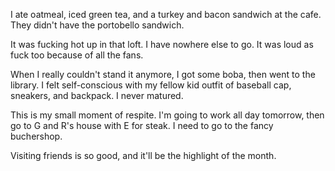 I ate oatmeal, iced green tea, and a turkey and bacon sandwich at the cafe. They didn't have the portobello sandwich.

It was fucking hot up in that loft. I have nowhere else to go. It was loud as fuck too because of all the fans.

When I really couldn't stand it anymore, I got some boba, then went to the library. I felt self-conscious with my fellow kid outfit of baseball cap, sneakers, and backpack. I never matured.

This is my small moment of respite. I'm going to work all day tomorrow, then go to G and R's house with E for steak. I need to go to the fancy buchershop.

Visiting friends is so good, and it'll be the highlight of the month.
